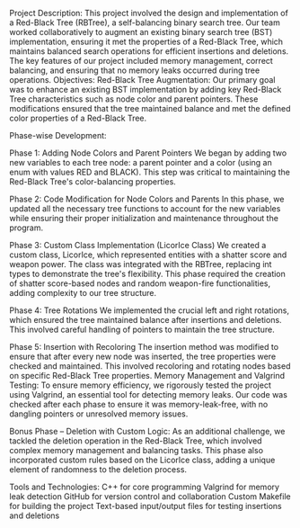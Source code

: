 Project Description:
This project involved the design and implementation of a Red-Black Tree (RBTree), a self-balancing binary search tree. Our team worked collaboratively to augment an existing binary search tree (BST) implementation, ensuring it met the properties of a Red-Black Tree, which maintains balanced search operations for efficient insertions and deletions. The key features of our project included memory management, correct balancing, and ensuring that no memory leaks occurred during tree operations.
Objectives:
Red-Black Tree Augmentation:
Our primary goal was to enhance an existing BST implementation by adding key Red-Black Tree characteristics such as node color and parent pointers. These modifications ensured that the tree maintained balance and met the defined color properties of a Red-Black Tree.

Phase-wise Development:

Phase 1: Adding Node Colors and Parent Pointers
We began by adding two new variables to each tree node: a parent pointer and a color (using an enum with values RED and BLACK). This step was critical to maintaining the Red-Black Tree's color-balancing properties.

Phase 2: Code Modification for Node Colors and Parents
In this phase, we updated all the necessary tree functions to account for the new variables while ensuring their proper initialization and maintenance throughout the program.

Phase 3: Custom Class Implementation (LicorIce Class)
We created a custom class, LicorIce, which represented entities with a shatter score and weapon power. The class was integrated with the RBTree, replacing int types to demonstrate the tree's flexibility. This phase required the creation of shatter score-based nodes and random weapon-fire functionalities, adding complexity to our tree structure.

Phase 4: Tree Rotations
We implemented the crucial left and right rotations, which ensured the tree maintained balance after insertions and deletions. This involved careful handling of pointers to maintain the tree structure.

Phase 5: Insertion with Recoloring
The insertion method was modified to ensure that after every new node was inserted, the tree properties were checked and maintained. This involved recoloring and rotating nodes based on specific Red-Black Tree properties.
Memory Management and Valgrind Testing:
To ensure memory efficiency, we rigorously tested the project using Valgrind, an essential tool for detecting memory leaks. Our code was checked after each phase to ensure it was memory-leak-free, with no dangling pointers or unresolved memory issues.

Bonus Phase – Deletion with Custom Logic:
As an additional challenge, we tackled the deletion operation in the Red-Black Tree, which involved complex memory management and balancing tasks. This phase also incorporated custom rules based on the LicorIce class, adding a unique element of randomness to the deletion process.

Tools and Technologies:
C++ for core programming
Valgrind for memory leak detection
GitHub for version control and collaboration
Custom Makefile for building the project
Text-based input/output files for testing insertions and deletions
